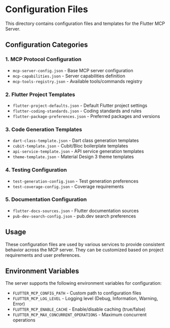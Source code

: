 # Configuration Files

This directory contains configuration files and templates for the Flutter MCP Server.

## Configuration Categories

### 1. MCP Protocol Configuration
- `mcp-server-config.json` - Base MCP server configuration
- `mcp-capabilities.json` - Server capabilities definition
- `mcp-tools-registry.json` - Available tools/commands registry

### 2. Flutter Project Templates
- `flutter-project-defaults.json` - Default Flutter project settings
- `flutter-coding-standards.json` - Coding standards and rules
- `flutter-package-preferences.json` - Preferred packages and versions

### 3. Code Generation Templates
- `dart-class-template.json` - Dart class generation templates
- `cubit-template.json` - Cubit/Bloc boilerplate templates
- `api-service-template.json` - API service generation templates
- `theme-template.json` - Material Design 3 theme templates

### 4. Testing Configuration
- `test-generation-config.json` - Test generation preferences
- `test-coverage-config.json` - Coverage requirements

### 5. Documentation Configuration
- `flutter-docs-sources.json` - Flutter documentation sources
- `pub-dev-search-config.json` - pub.dev search preferences

## Usage

These configuration files are used by various services to provide consistent behavior across the MCP server. They can be customized based on project requirements and user preferences.

## Environment Variables

The server supports the following environment variables for configuration:

- `FLUTTER_MCP_CONFIG_PATH` - Custom path to configuration files
- `FLUTTER_MCP_LOG_LEVEL` - Logging level (Debug, Information, Warning, Error)
- `FLUTTER_MCP_ENABLE_CACHE` - Enable/disable caching (true/false)
- `FLUTTER_MCP_MAX_CONCURRENT_OPERATIONS` - Maximum concurrent operations
